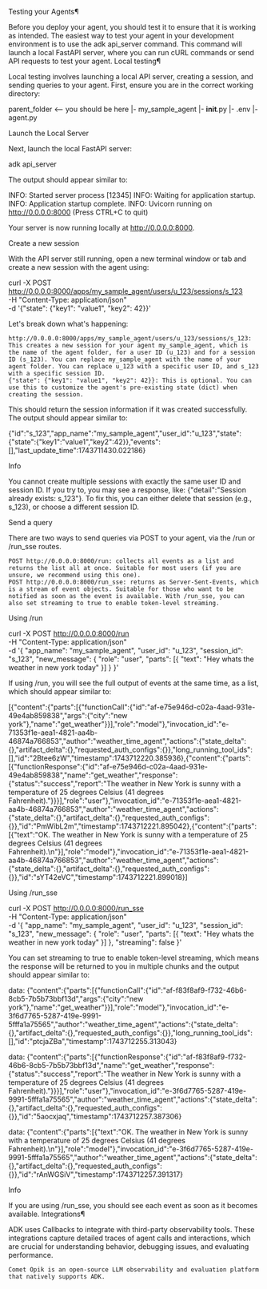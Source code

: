 Testing your Agents¶

Before you deploy your agent, you should test it to ensure that it is working as intended. The easiest way to test your agent in your development environment is to use the adk api_server command. This command will launch a local FastAPI server, where you can run cURL commands or send API requests to test your agent.
Local testing¶

Local testing involves launching a local API server, creating a session, and sending queries to your agent. First, ensure you are in the correct working directory:

parent_folder  <-- you should be here
|- my_sample_agent
  |- __init__.py
  |- .env
  |- agent.py

Launch the Local Server

Next, launch the local FastAPI server:

adk api_server

The output should appear similar to:

INFO:     Started server process [12345]
INFO:     Waiting for application startup.
INFO:     Application startup complete.
INFO:     Uvicorn running on http://0.0.0.0:8000 (Press CTRL+C to quit)

Your server is now running locally at http://0.0.0.0:8000.

Create a new session

With the API server still running, open a new terminal window or tab and create a new session with the agent using:

curl -X POST http://0.0.0.0:8000/apps/my_sample_agent/users/u_123/sessions/s_123 \
  -H "Content-Type: application/json" \
  -d '{"state": {"key1": "value1", "key2": 42}}'

Let's break down what's happening:

    http://0.0.0.0:8000/apps/my_sample_agent/users/u_123/sessions/s_123: This creates a new session for your agent my_sample_agent, which is the name of the agent folder, for a user ID (u_123) and for a session ID (s_123). You can replace my_sample_agent with the name of your agent folder. You can replace u_123 with a specific user ID, and s_123 with a specific session ID.
    {"state": {"key1": "value1", "key2": 42}}: This is optional. You can use this to customize the agent's pre-existing state (dict) when creating the session.

This should return the session information if it was created successfully. The output should appear similar to:

{"id":"s_123","app_name":"my_sample_agent","user_id":"u_123","state":{"state":{"key1":"value1","key2":42}},"events":[],"last_update_time":1743711430.022186}

Info

You cannot create multiple sessions with exactly the same user ID and session ID. If you try to, you may see a response, like: {"detail":"Session already exists: s_123"}. To fix this, you can either delete that session (e.g., s_123), or choose a different session ID.

Send a query

There are two ways to send queries via POST to your agent, via the /run or /run_sse routes.

    POST http://0.0.0.0:8000/run: collects all events as a list and returns the list all at once. Suitable for most users (if you are unsure, we recommend using this one).
    POST http://0.0.0.0:8000/run_sse: returns as Server-Sent-Events, which is a stream of event objects. Suitable for those who want to be notified as soon as the event is available. With /run_sse, you can also set streaming to true to enable token-level streaming.

Using /run

curl -X POST http://0.0.0.0:8000/run \
-H "Content-Type: application/json" \
-d '{
"app_name": "my_sample_agent",
"user_id": "u_123",
"session_id": "s_123",
"new_message": {
    "role": "user",
    "parts": [{
    "text": "Hey whats the weather in new york today"
    }]
}
}'

If using /run, you will see the full output of events at the same time, as a list, which should appear similar to:

[{"content":{"parts":[{"functionCall":{"id":"af-e75e946d-c02a-4aad-931e-49e4ab859838","args":{"city":"new york"},"name":"get_weather"}}],"role":"model"},"invocation_id":"e-71353f1e-aea1-4821-aa4b-46874a766853","author":"weather_time_agent","actions":{"state_delta":{},"artifact_delta":{},"requested_auth_configs":{}},"long_running_tool_ids":[],"id":"2Btee6zW","timestamp":1743712220.385936},{"content":{"parts":[{"functionResponse":{"id":"af-e75e946d-c02a-4aad-931e-49e4ab859838","name":"get_weather","response":{"status":"success","report":"The weather in New York is sunny with a temperature of 25 degrees Celsius (41 degrees Fahrenheit)."}}}],"role":"user"},"invocation_id":"e-71353f1e-aea1-4821-aa4b-46874a766853","author":"weather_time_agent","actions":{"state_delta":{},"artifact_delta":{},"requested_auth_configs":{}},"id":"PmWibL2m","timestamp":1743712221.895042},{"content":{"parts":[{"text":"OK. The weather in New York is sunny with a temperature of 25 degrees Celsius (41 degrees Fahrenheit).\n"}],"role":"model"},"invocation_id":"e-71353f1e-aea1-4821-aa4b-46874a766853","author":"weather_time_agent","actions":{"state_delta":{},"artifact_delta":{},"requested_auth_configs":{}},"id":"sYT42eVC","timestamp":1743712221.899018}]

Using /run_sse

curl -X POST http://0.0.0.0:8000/run_sse \
-H "Content-Type: application/json" \
-d '{
"app_name": "my_sample_agent",
"user_id": "u_123",
"session_id": "s_123",
"new_message": {
    "role": "user",
    "parts": [{
    "text": "Hey whats the weather in new york today"
    }]
},
"streaming": false
}'

You can set streaming to true to enable token-level streaming, which means the response will be returned to you in multiple chunks and the output should appear similar to:

data: {"content":{"parts":[{"functionCall":{"id":"af-f83f8af9-f732-46b6-8cb5-7b5b73bbf13d","args":{"city":"new york"},"name":"get_weather"}}],"role":"model"},"invocation_id":"e-3f6d7765-5287-419e-9991-5fffa1a75565","author":"weather_time_agent","actions":{"state_delta":{},"artifact_delta":{},"requested_auth_configs":{}},"long_running_tool_ids":[],"id":"ptcjaZBa","timestamp":1743712255.313043}

data: {"content":{"parts":[{"functionResponse":{"id":"af-f83f8af9-f732-46b6-8cb5-7b5b73bbf13d","name":"get_weather","response":{"status":"success","report":"The weather in New York is sunny with a temperature of 25 degrees Celsius (41 degrees Fahrenheit)."}}}],"role":"user"},"invocation_id":"e-3f6d7765-5287-419e-9991-5fffa1a75565","author":"weather_time_agent","actions":{"state_delta":{},"artifact_delta":{},"requested_auth_configs":{}},"id":"5aocxjaq","timestamp":1743712257.387306}

data: {"content":{"parts":[{"text":"OK. The weather in New York is sunny with a temperature of 25 degrees Celsius (41 degrees Fahrenheit).\n"}],"role":"model"},"invocation_id":"e-3f6d7765-5287-419e-9991-5fffa1a75565","author":"weather_time_agent","actions":{"state_delta":{},"artifact_delta":{},"requested_auth_configs":{}},"id":"rAnWGSiV","timestamp":1743712257.391317}

Info

If you are using /run_sse, you should see each event as soon as it becomes available.
Integrations¶

ADK uses Callbacks to integrate with third-party observability tools. These integrations capture detailed traces of agent calls and interactions, which are crucial for understanding behavior, debugging issues, and evaluating performance.

    Comet Opik is an open-source LLM observability and evaluation platform that natively supports ADK.

